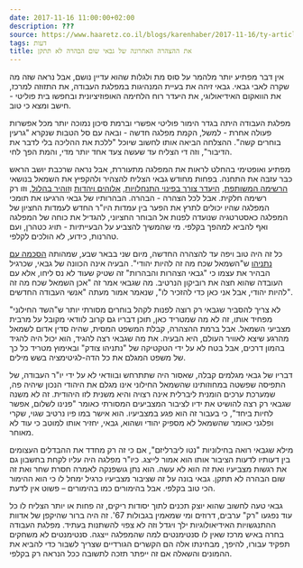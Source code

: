 ```yaml
---
date: 2017-11-16 11:00:00+02:00
description: ???
source: https://www.haaretz.co.il/blogs/karenhaber/2017-11-16/ty-article/0000017f-f8ee-ddde-abff-fcefaf630000
tags: דעות
title: את ההצהרה האחרונה של גבאי שום הבהרה לא תתקן
---
```


אין דבר מפתיע יותר מלהמר על סוס מת ולגלות שהוא עדיין נושם, אבל נראה שזה מה שקרה לאבי גבאי. גבאי זיהה את בעיית המנהיגות במפלגת העבודה, את התזוזה למרכז, את הוואקום האידיאולוגי, את היעדר רוח הלחימה האופוזיציונית ובחפשו בית פוליטי - חישב ומצא כי טוב. 

מפלגת העבודה היתה בגדר הימור פוליטי אפשרי וברמת סיכון נמוכה יותר מכל אפשרות פעולה אחרת - למשל, הקמת מפלגה חדשה - ובאה עם סל הטבות שנקרא "גרעין בוחרים קשה". ההצלחה הביאה אותו לחשוב שיוכל "ללכת את ההליכה בלי לדבר את הדיבור", וזה די הצליח עד שעשה צעד אחד יותר מדי, והמת הפך לחי. 

מפתיע ואופטימי בהחלט לראות את המפלגה מתעוררת, אבל נראה שרכבת יושב הראש כבר עזבה את התחנה. בפחות מחודש גבאי הצליח להצהיר ולהקפיץ את השמאל בנושאי [הרשימה המשותפת](/news/politi/2017-10-14/ty-article/0000017f-e229-d38f-a57f-e67b8ca50000), [היעדר צורך בפינוי התנחלויות](/news/politi/2017-10-16/ty-article/.premium/0000017f-e17e-df7c-a5ff-e37e28db0000), [אלוהים ויהדות](/opinions/2017-10-23/ty-article-opinion/.premium/0000017f-db33-d3a5-af7f-fbbfa92c0000) ו[זוהיר בהלול](/opinions/editorial-articles/2017-11-01/ty-article-opinion/.premium/0000017f-ea15-d4a6-af7f-fed7c3940000), וזו רק רשימה חלקית. אבל לכל הצהרה - הבהרה. הבהרותיו של גבאי הרגיעו את תומכי המפלגה שהיו יכולים לתרץ את הפער בין עמדות היו"ר החדש לעמדות החציון של המפלגה כאסטרטגיה שנועדה לפנות אל הבוחר החציוני, להגדיל את כוחה של המפלגה ואף להביא למהפך בקלפי. מי שהמשיך להצביע על הבעייתיות - תויג כטהרן, ועם טהרנות, כידוע, לא הולכים לקלפי. 

כל זה היה טוב ויפה עד להצהרה החדשה, מיום שני בבאר שבע, שמהותה [הסכמה עם נתניהו](/news/politi/2017-11-13/ty-article/0000017f-df0f-db5a-a57f-df6ff2690000) ש"השמאל שכח מה זה להיות יהודי". הבעיה אינה הכוונה של גבאי, שכרגיל הבהיר את עצמו כי "גבאי הצהרות והבהרות" זה שטיק שעוד לא נס ליחו, אלא עם העובדה שהוא חצה את רוביקון הנרטיב. מה שגבאי אמר זה "אכן השמאל שכח מה זה להיות יהודי, אבל אני כאן כדי להזכיר לו", שנאמר אמור מעתה "אנשי העבודה החדשים". 

לא צריך להסביר שגבאי רק רוצה לפנות לקהל בוחרים מסורתי יותר ש"השד החילוני" מפחיד אותו, זה לא מה שמטריד כאן, תוכן דבריו גם קרוב לוודאי מקובל על מרבית מצביעי השמאל. אבל ברמת ההצהרה, קבלת המשפט המסית, שהיה סדין אדום לשמאל מהרגע שיצא לאוויר העולם, היא הבעיה. את מה שגבאי רצה להגיד, הוא יכול היה להגיד בהמון דרכים, אבל בטח לא על ידי הטקטיקה של "נתניהו צודק" ובאימוץ מטריד כל כך של משפט המגלם את כל הדה-לגיטימציה בשש מילים. 

דבריו של גבאי מגלמים קבלה, שאסור היה שתתרחש ובוודאי לא על ידי יו"ר העבודה, של התפיסה שפשטה במחוזותינו שהשמאל החילוני אינו מגלם את היהודי הנכון שיהיה פה, שמערכת ערכים הומנית ליברלית אינה רצויה והיא משנית לזו היהודית. זה לא משנה שגבאי רק רצה להושיט את ידיו לציבור המצביעים המסורתי כאומר "פנינו לשלום, אפשר לחיות ביחד", כי בעבור זה הוא פגע במצביעיו. הוא אישר במו פיו נרטיב שגוי, שקרי ופלגני כאומר שהשמאל לא מספיק יהודי ושהוא, גבאי, יחזיר אותו למוטב כי עוד לא מאוחר. 

מילא שגבאי רואה בחילוניות "נטו ליברליזם", אם כי זה רק מחדד את ההבדלים העצומים בין דעותיו לדעות הציבור אותו הוא אמור לייצג. כיו"ר מפלגה היה עליו לקחת בחשבון גם את רגשות מצביעיו ואת זה הוא לא עשה. הוא נתן גושפנקה לאמרה חסרת שחר ואת זה שום הבהרה לא תתקן. גבאי בונה על זה שציבור מצביעיו כרגיל ימחל לו כי הוא ההימור הכי טוב בקלפי. אבל בהימורים כמו בהימורים – פשוט אין לדעת. 

גבאי טעה לחשוב שהוא יוצק תכנים לתוך יסודות ריקים, זה פחות או יותר הצליח לו כל עוד נפגעו "רק" ערבים, דרוזים ומי שמאמין בגבולות 67'. זה היה ברור שהיקפן של אדוות ההתנגשויות האידיאולוגיות ילך ויגדל וזה לא צפוי להשתנות בעתיד. מפלגת העבודה בחרה באיש מרכז שאין לו סנטימנטים למה שהמפלגה ייצגה. סנטימנטים לא משחקים תפקיד עבורו, להיפך, מבחינתו אלה הם הקשרים הגורדיים שצריך לשבור כדי להביא את ההמונים והשאלה אם זה ייפתר תזכה לתשובה ככל הנראה רק בקלפי.